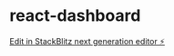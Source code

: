 # react-dashboard

[Edit in StackBlitz next generation editor ⚡️](https://stackblitz.com/~/github.com/ssrinath-sri/react-dashboard)